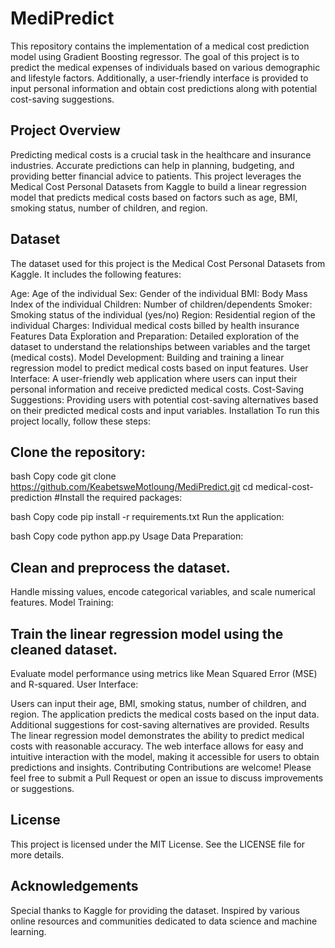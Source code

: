# MediPredict
This repository contains the implementation of a medical cost prediction model using Gradient Boosting regressor. The goal of this project is to predict the medical expenses of individuals based on various demographic and lifestyle factors. Additionally, a user-friendly interface is provided to input personal information and obtain cost predictions along with potential cost-saving suggestions.

## Project Overview
Predicting medical costs is a crucial task in the healthcare and insurance industries. Accurate predictions can help in planning, budgeting, and providing better financial advice to patients. This project leverages the Medical Cost Personal Datasets from Kaggle to build a linear regression model that predicts medical costs based on factors such as age, BMI, smoking status, number of children, and region.

## Dataset
The dataset used for this project is the Medical Cost Personal Datasets from Kaggle. It includes the following features:

Age: Age of the individual
Sex: Gender of the individual
BMI: Body Mass Index of the individual
Children: Number of children/dependents
Smoker: Smoking status of the individual (yes/no)
Region: Residential region of the individual
Charges: Individual medical costs billed by health insurance
Features
Data Exploration and Preparation: Detailed exploration of the dataset to understand the relationships between variables and the target (medical costs).
Model Development: Building and training a linear regression model to predict medical costs based on input features.
User Interface: A user-friendly web application where users can input their personal information and receive predicted medical costs.
Cost-Saving Suggestions: Providing users with potential cost-saving alternatives based on their predicted medical costs and input variables.
Installation
To run this project locally, follow these steps:

## Clone the repository:

bash
Copy code
git clone https://github.com/KeabetsweMotloung/MediPredict.git
cd medical-cost-prediction
#Install the required packages:

bash
Copy code
pip install -r requirements.txt
Run the application:

bash
Copy code
python app.py
Usage
Data Preparation:

## Clean and preprocess the dataset.
Handle missing values, encode categorical variables, and scale numerical features.
Model Training:

## Train the linear regression model using the cleaned dataset.
Evaluate model performance using metrics like Mean Squared Error (MSE) and R-squared.
User Interface:

Users can input their age, BMI, smoking status, number of children, and region.
The application predicts the medical costs based on the input data.
Additional suggestions for cost-saving alternatives are provided.
Results
The linear regression model demonstrates the ability to predict medical costs with reasonable accuracy.
The web interface allows for easy and intuitive interaction with the model, making it accessible for users to obtain predictions and insights.
Contributing
Contributions are welcome! Please feel free to submit a Pull Request or open an issue to discuss improvements or suggestions.

## License
This project is licensed under the MIT License. See the LICENSE file for more details.

## Acknowledgements
Special thanks to Kaggle for providing the dataset.
Inspired by various online resources and communities dedicated to data science and machine learning.

